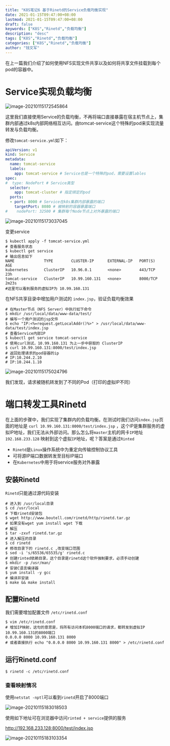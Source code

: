 ```yaml
---
title: "K8S笔记6 基于Rinetd的Service负载均衡实现"
date: 2021-01-15T09:47:00+08:00
lastmod: 2021-01-15T09:47:00+08:00
draft: false
keywords: ["K8S","Rinetd","负载均衡"]
description: "desc"
tags: ["K8S","Rinetd","负载均衡"]
categories: ["K8S","Rinetd","负载均衡"]
author: "钱文军"
---
```


在上一篇我们介绍了如何使用NFS实现文件共享以及如何将共享文件挂载到每个pod的容器中。

# Service实现负载均衡

![image-20210115172545864](http://cdn1.jalen-qian.com/20210115172546hSu71RHlc7.png)

这里我们直接使用Service的负载均衡，不再将端口直接暴露在宿主机节点上，集群内部通过k8s内部网络相互访问。由tomcat-service这个特殊的pod来实现流量转发与负载均衡。

修改`tomcat-service.yml`如下：

```yaml
apiVersion: v1
kind: Service
metadata:
  name: tomcat-service
  labels:
    app: tomcat-service # Service也是一个特殊的pod，需要设置lables
spec:
#  type: NodePort # Service类型
  selector:
    app: tomcat-cluster # 指定绑定的pod
  ports:
  - port: 8000 # Service在k8s集群内部暴露的端口
    targetPort: 8080 # 被映射的容器暴露端口
#    nodePort: 32500 # 集群每个Node节点上对外暴露的端口
```

![image-20210115173037045](http://cdn1.jalen-qian.com/20210115173037bKSm3G3J5X.png)

变更service

```shell
$ kubectl apply -f tomcat-service.yml
# 查看服务状态
$ kubectl get service
# 输出信息如下
NAME             TYPE        CLUSTER-IP      EXTERNAL-IP   PORT(S)    AGE
kubernetes       ClusterIP   10.96.0.1       <none>        443/TCP    23h
tomcat-service   ClusterIP   10.99.160.131   <none>        8000/TCP   2m23s
#这里可以看到服务的虚拟IP为 10.99.160.131 
```

在NFS共享目录中增加用户测试的 `index.jsp`，验证负载均衡效果

```shell
# 在Master节点（NFS Server）中执行如下命令
$ mkdir /usr/local/data/www-data/test/
# 编写一个用户测试的jsp文件
$ echo "IP:<%=request.getLocalAddr()%>" > /usr/local/data/www-data/test/index.jsp
# 查看Service内部IP
$ kubectl get service tomcat-service
# 使用curl测试，10.99.160.131 为上一步中获取的 ClusterIP
$ curl 10.99.160.131:8000/test/index.jsp
# 返回处理请求的pod容器的ip
# IP:10.244.2.10
# IP:10.244.1.10
```

![image-20210115175024796](http://cdn1.jalen-qian.com/20210115175024xES1QYWxQy.png)

我们发现，请求被随机转发到了不同的Pod（打印的虚拟IP不同）

# 端口转发工具Rinetd

在上面的步骤中，我们实现了集群内的负载均衡。在测试时我们访问`index.jsp`页面的地址是 `curl 10.99.160.131:8000/test/index.jsp` ，这个IP是集群服务的虚拟IP地址，我们无法从外部访问。那么怎么将`master`主机的网卡`IP`地址`192.168.233.128` 映射到这个虚拟`IP`地址，呢？答案是通过`Rinted`

- `Rinetd`是`Linux`操作系统中为重定向传输控制协议工具
- 可将源IP端口数据转发至目标IP端口
- 在`Kubernetes`中用于将service服务对外暴露

## 安装Rinetd

`Rinetd`只能通过源代码安装

```shell
# 进入到 /usr/local目录
$ cd /usr/local
# 下载rinetd安装包
$ wget http://www.boutell.com/rinetd/http/rinetd.tar.gz
# 如果没有wget yum install wget 下载
# 解压
$ tar -zxvf rinetd.tar.gz
# 进入解压的目录
$ cd rinetd
# 修改目录下的 rinetd.c ,改变端口范围
$ sed -i 's/65536/65535/g' rinetd.c
# 创建rinted依赖目录，这个目录是rinetd这个软件强制要求，必须手动创建
$ mkdir -p /usr/man/
# 安装C语言编译器
$ yum install -y gcc
# 编译并安装
$ make && make install
```

## 配置Rinetd

我们需要增加配置文件 `/etc/rinetd.conf`

```shell
$ vim /etc/rinetd.conf
# 增加IP映射，这句的意思是，将所有访问本机8000端口的请求，都转发到虚拟IP 10.99.160.131的8000端口
0.0.0.0 8000 10.99.160.131 8000
# 或者直接执行 echo "0.0.0.0 8000 10.99.160.131 8000" > /etc/rinetd.conf
```

## 运行Rinetd.conf

```shell
$ rinetd -c /etc/rinetd.conf
```

### 查看映射情况

使用`netstat -nptl`可以看到`rinetd`开启了8000端口

![image-20210115183018503](http://cdn1.jalen-qian.com/20210115183018AlcBvEmeGi.png)

使用如下地址可在浏览器中访问`rinted + service`提供的服务

http://192.168.233.128:8000/test/index.jsp

![image-20210115183103354](http://cdn1.jalen-qian.com/20210115183103cf3vhLluin.png)